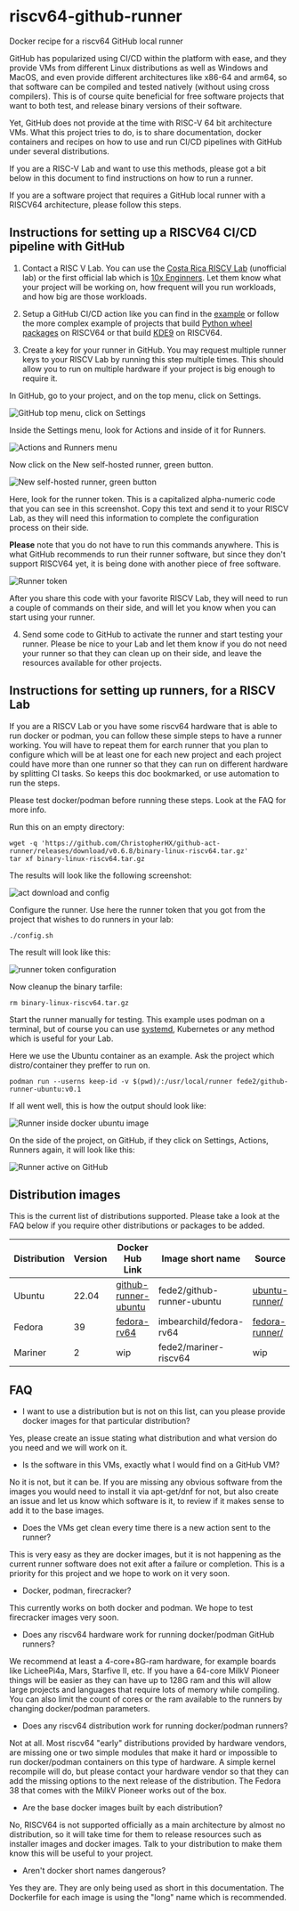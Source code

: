 # riscv64-github-runner
Docker recipe for a riscv64 GitHub local runner

GitHub has popularized using CI/CD within the platform with ease, and they provide VMs from different Linux distributions as well as Windows and MacOS, and even provide different architectures like x86-64 and arm64, so that software can be compiled and tested natively (without using cross compilers). This is of course quite beneficial for free software projects that want to both test, and release binary versions of their software.

Yet, GitHub does not provide at the time with RISC-V 64 bit architecture VMs. What this project tries to do, is to share documentation, docker containers and recipes on how to use and run CI/CD pipelines with GitHub under several distributions.

If you are a RISC-V Lab and want to use this methods, please got a bit below in this document to find instructions on how to run a runner.

If you are a software project that requires a GitHub local runner with a RISCV64 architecture, please follow this steps.

## Instructions for setting up a RISCV64 CI/CD pipeline with GitHub

1. Contact a RISC V Lab. You can use the [Costa Rica RISCV Lab](https://github.com/fede2cr/CR-RISCV-Lab) (unofficial lab) or the first official lab which is [10x Enginners](https://riscv.org/risc-v-lab-partner/). Let them know what your project will be working on, how frequent will you run workloads, and how big are those workloads.

2. Setup a GitHub CI/CD action like you can find in the [example](doc/CI-example.md) or follow the more complex example of projects that build [Python wheel packages](https://github.com/fede2cr/riscv64-python-whl) on RISCV64 or that build [KDE9](https://github.com/fede2cr/riscv64-kde9-compiler) on RISCV64.

3. Create a key for your runner in GitHub. You may request multiple runner keys to your RISCV Lab by running this step multiple times. This should allow you to run on multiple hardware if your project is big enough to require it.

In GitHub, go to your project, and on the top menu, click on Settings.

![GitHub top menu, click on Settings](doc/imgs/github-menu.png)

Inside the Settings menu, look for Actions and inside of it for Runners.

![Actions and Runners menu](doc/imgs/actions-runners-menu.png)

Now click on the New self-hosted runner, green button.

![New self-hosted runner, green button](doc/imgs/new-selfhosted-runner.png)

Here, look for the runner token. This is a capitalized alpha-numeric code that you can see in this screenshot. Copy this text and send it to your RISCV Lab, as they will need this information to complete the configuration process on their side.

**Please** note that you do not have to run this commands anywhere. This is what GitHub recommends to run their runner software, but since they don't support RISCV64 yet, it is being done with another piece of free software.

![Runner token](doc/imgs/runner-token.png)

After you share this code with your favorite RISCV Lab, they will need to run a couple of commands on their side, and will let you know when you can start using your runner.

4. Send some code to GitHub to activate the runner and start testing your runner. Please be nice to your Lab and let them know if you do not need your runner so that they can clean up on their side, and leave the resources available for other projects.

## Instructions for setting up runners, for a RISCV Lab

If you are a RISCV Lab or you have some riscv64 hardware that is able to run docker or podman, you can follow these simple steps to have a runner working. You will have to repeat them for earch runner that you plan to configure which will be at least one for each new project and each project could have more than one runner so that they can run on different hardware by splitting CI tasks. So keeps this doc bookmarked, or use automation to run the steps.

Please test docker/podman before running these steps. Look at the FAQ for more info.

Run this on an empty directory:

```
wget -q 'https://github.com/ChristopherHX/github-act-runner/releases/download/v0.6.8/binary-linux-riscv64.tar.gz'
tar xf binary-linux-riscv64.tar.gz

```

The results will look like the following screenshot:

![act download and config](doc/imgs/act-download-and-config.png)

Configure the runner. Use here the runner token that you got from the project that wishes to do runners in your lab:

```
./config.sh
```
The result will look like this:

![runner token configuration](doc/imgs/runner-token-config.png)

Now cleanup the binary tarfile:
```
rm binary-linux-riscv64.tar.gz
```

Start the runner manually for testing. This example uses podman on a terminal, but of course you can use [systemd](https://docs.docker.com/config/daemon/systemd/), Kubernetes or any method which is useful for your Lab.

Here we use the Ubuntu container as an example. Ask the project which distro/container they preffer to run on.

```
podman run --userns keep-id -v $(pwd)/:/usr/local/runner fede2/github-runner-ubuntu:v0.1
```

If all went well, this is how the output should look like:

![Runner inside docker ubuntu image](doc/imgs/lab-runner-test.png)

On the side of the project, on GitHub, if they click on Settings, Actions, Runners again, it will look like this:

![Runner active on GitHub](doc/imgs/project-runner-active.png)

## Distribution images

This is the current list of distributions supported. Please take a look at the FAQ below if you require other distributions or packages to be added.

|Distribution|Version|Docker Hub Link|Image short name|Source|Status|
|------------|-------|---------------|----------------|------|------|
|Ubuntu|22.04|[github-runner-ubuntu](https://hub.docker.com/r/fede2/github-runner-ubuntu)|fede2/github-runner-ubuntu|[ubuntu-runner/](ubuntu-runner/)|Ready for use|
|Fedora|39|[fedora-rv64](https://hub.docker/com/r/imbearchild/fedora-rv64)|imbearchild/fedora-rv64|[fedora-runner/](fedora-runner)|Testing|
|Mariner|2|wip|fede2/mariner-riscv64|wip|Not ready|

## FAQ

- I want to use a distribution but is not on this list, can you please provide docker images for that particular distribution?

Yes, please create an issue stating what distribution and what version do you need and we will work on it.

- Is the software in this VMs, exactly what I would find on a GitHub VM?

No it is not, but it can be. If you are missing any obvious software from the images you would need to install it via apt-get/dnf for not, but also create an issue and let us know which software is it, to review if it makes sense to add it to the base images.

- Does the VMs get clean every time there is a new action sent to the runner?

This is very easy as they are docker images, but it is not happening as the current runner software does not exit after a failure or completion. This is a priority for this project and we hope to work on it very soon.

- Docker, podman, firecracker?

This currently works on both docker and podman. We hope to test firecracker images very soon.

- Does any riscv64 hardware work for running docker/podman GitHub runners?

We recommend at least a 4-core+8G-ram hardware, for example boards like LicheePi4a, Mars, Starfive II, etc. If you have a 64-core MilkV Pioneer things will be easier as they can have up to 128G ram and this will allow large projects and languages that require lots of memory while compiling. You can also limit the count of cores or the ram available to the runners by changing docker/podman parameters.

- Does any riscv64 distribution work for running docker/podman runners?

Not at all. Most riscv64 "early" distributions provided by hardware vendors, are missing one or two simple modules that make it hard or impossible to run docker/podman containers on this type of hardware. A simple kernel recompile will do, but please contact your hardware vendor so that they can add the missing options to the next release of the distribution. The Fedora 38 that comes with the MilkV Pioneer works out of the box.

- Are the base docker images built by each distribution?

No, RISCV64 is not supported officially as a main architecture by almost no distribution, so it will take time for them to release resources such as installer images and docker images. Talk to your distribution to make them know this will be useful to your project.

- Aren't docker short names dangerous?

Yes they are. They are only being used as short in this documentation. The Dockerfile for each image is using the "long" name which is recommended.
